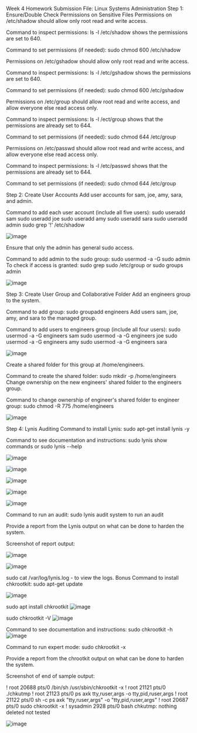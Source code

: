 Week 4 Homework Submission File: Linux Systems Administration
Step 1: Ensure/Double Check Permissions on Sensitive Files
Permissions on /etc/shadow should allow only root read and write access.

Command to inspect permissions: ls -l /etc/shadow shows the permissions are set to 640.

Command to set permissions (if needed): sudo chmod 600 /etc/shadow

Permissions on /etc/gshadow should allow only root read and write access.

Command to inspect permissions: ls -l /etc/gshadow shows the permissions are set to 640.

Command to set permissions (if needed): sudo chmod 600 /etc/gshadow

Permissions on /etc/group should allow root read and write access, and allow everyone else read access only.

Command to inspect permissions: ls -l /ect/group shows that the permissions are already set to 644.

Command to set permissions (if needed): sudo chmod 644 /etc/group

Permissions on /etc/passwd should allow root read and write access, and allow everyone else read access only.

Command to inspect permissions: ls -l /etc/passwd shows that the permissions are already set to 644.

Command to set permissions (if needed): sudo chmod 644 /etc/group

Step 2: Create User Accounts
Add user accounts for sam, joe, amy, sara, and admin.

Command to add each user account (include all five users):
sudo useradd sam
sudo useradd joe
sudo useradd amy
sudo useradd sara
sudo useradd admin
sudo grep '!' /etc/shadow

![image](https://user-images.githubusercontent.com/93474690/145323258-6b9aae30-768a-4c41-9c38-48eb3483e973.png)

Ensure that only the admin has general sudo access.

Command to add admin to the sudo group: sudo usermod -a -G sudo admin
To check if access is granted: sudo grep sudo /etc/group or sudo groups admin

![image](https://user-images.githubusercontent.com/93474690/145323471-846672b1-9158-4393-861e-4af3ece8d4c9.png)

Step 3: Create User Group and Collaborative Folder
Add an engineers group to the system.

Command to add group: sudo groupadd engineers
Add users sam, joe, amy, and sara to the managed group.

Command to add users to engineers group (include all four users):
sudo usermod -a -G engineers sam
sudo usermod -a -G engineers joe
sudo usermod -a -G engineers amy
sudo usermod -a -G engineers sara

![image](https://user-images.githubusercontent.com/93474690/145323623-6e236408-305e-474b-9912-8594d72e7b3f.png)

Create a shared folder for this group at /home/engineers.

Command to create the shared folder: sudo mkdir -p /home/engineers
Change ownership on the new engineers' shared folder to the engineers group.

Command to change ownership of engineer's shared folder to engineer group: sudo chmod -R 775 /home/engineers

![image](https://user-images.githubusercontent.com/93474690/145323718-7ad6b68a-d7d3-4333-a983-bce44718e4c3.png)

Step 4: Lynis Auditing
Command to install Lynis: sudo apt-get install lynis -y

Command to see documentation and instructions: sudo lynis show commands or sudo lynis --help

![image](https://user-images.githubusercontent.com/93474690/145323807-dcadb78e-b8d6-4d5a-a0cc-4ec5bbf78abd.png)

![image](https://user-images.githubusercontent.com/93474690/145323869-e00fd8a0-93a1-4d15-a755-187361d077b8.png)

![image](https://user-images.githubusercontent.com/93474690/145323930-f1aa30ee-711b-4e5d-bf29-c89cf51f65ed.png)

![image](https://user-images.githubusercontent.com/93474690/145324003-6148a205-744a-41ff-b407-d7d3d3173701.png)

![image](https://user-images.githubusercontent.com/93474690/145324083-8f2d8f7e-4d56-45ad-9c23-e55e7549fe26.png)

Command to run an audit: sudo lynis audit system to run an audit

Provide a report from the Lynis output on what can be done to harden the system.

Screenshot of report output:

![image](https://user-images.githubusercontent.com/93474690/145324183-7e246852-f640-4bc2-ab14-17eca72fb2af.png)

![image](https://user-images.githubusercontent.com/93474690/145324235-90763b53-642c-4ce2-967f-383b59cf7ae5.png)

sudo cat /var/log/lynis.log - to view the logs.
Bonus
Command to install chkrootkit: sudo apt-get update

![image](https://user-images.githubusercontent.com/93474690/145324308-66e1c4ce-04d4-4fab-9df1-5cc33cf2213b.png)

sudo apt install chkrootkit
![image](https://user-images.githubusercontent.com/93474690/145324406-1f56bfa5-4891-4eff-b3be-1981a053c170.png)

sudo chkrootkit -V
![image](https://user-images.githubusercontent.com/93474690/145324505-dc39dff5-3355-4d34-b973-e25d16644f0f.png)


Command to see documentation and instructions: sudo chkrootkit -h
![image](https://user-images.githubusercontent.com/93474690/145324559-b677dd57-b8c0-41cf-98b8-80b858f9f271.png)

Command to run expert mode: sudo chkrootkit -x

Provide a report from the chrootkit output on what can be done to harden the system.

Screenshot of end of sample output:

! root        20688 pts/0  /bin/sh /usr/sbin/chkrootkit -x
! root        21121 pts/0  ./chkutmp
! root        21123 pts/0  ps axk tty,ruser,args -o tty,pid,ruser,args
! root        21122 pts/0  sh -c ps axk "tty,ruser,args" -o "tty,pid,ruser,args"
! root        20687 pts/0  sudo chkrootkit -x
! sysadmin     2928 pts/0  bash
chkutmp: nothing deleted
not tested

![image](https://user-images.githubusercontent.com/93474690/145324656-611d9a4f-f833-42a7-8f0d-979ac1e41aca.png)
